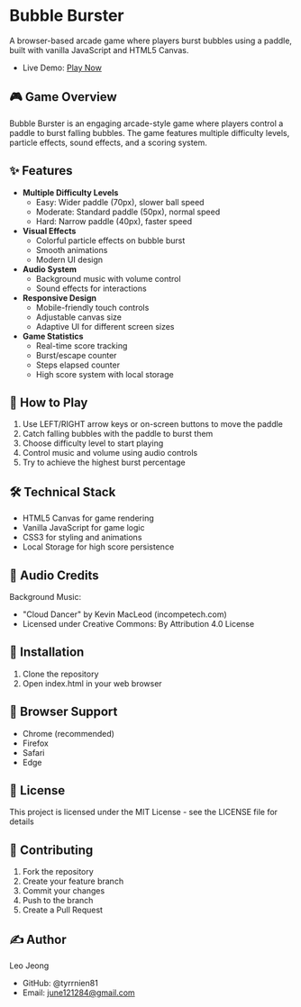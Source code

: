 # Bubble Burster

A browser-based arcade game where players burst bubbles using a paddle, built with vanilla JavaScript and HTML5 Canvas.

-   Live Demo: [Play Now](https://tyrrnien81.github.io/Bubble-Burster/)

## 🎮 Game Overview

Bubble Burster is an engaging arcade-style game where players control a paddle to burst falling bubbles. The game features multiple difficulty levels, particle effects, sound effects, and a scoring system.

## ✨ Features

-   **Multiple Difficulty Levels**
    -   Easy: Wider paddle (70px), slower ball speed
    -   Moderate: Standard paddle (50px), normal speed
    -   Hard: Narrow paddle (40px), faster speed
-   **Visual Effects**
    -   Colorful particle effects on bubble burst
    -   Smooth animations
    -   Modern UI design
-   **Audio System**
    -   Background music with volume control
    -   Sound effects for interactions
-   **Responsive Design**
    -   Mobile-friendly touch controls
    -   Adjustable canvas size
    -   Adaptive UI for different screen sizes
-   **Game Statistics**
    -   Real-time score tracking
    -   Burst/escape counter
    -   Steps elapsed counter
    -   High score system with local storage

## 🎯 How to Play

1. Use LEFT/RIGHT arrow keys or on-screen buttons to move the paddle
2. Catch falling bubbles with the paddle to burst them
3. Choose difficulty level to start playing
4. Control music and volume using audio controls
5. Try to achieve the highest burst percentage

## 🛠️ Technical Stack

-   HTML5 Canvas for game rendering
-   Vanilla JavaScript for game logic
-   CSS3 for styling and animations
-   Local Storage for high score persistence

## 🎵 Audio Credits

Background Music:

-   "Cloud Dancer" by Kevin MacLeod (incompetech.com)
-   Licensed under Creative Commons: By Attribution 4.0 License

## 🚀 Installation

1. Clone the repository
2. Open index.html in your web browser

## 📱 Browser Support

-   Chrome (recommended)
-   Firefox
-   Safari
-   Edge

## 📝 License

This project is licensed under the MIT License - see the LICENSE file for details

## 🤝 Contributing

1. Fork the repository
2. Create your feature branch
3. Commit your changes
4. Push to the branch
5. Create a Pull Request

## ✍️ Author

Leo Jeong

-   GitHub: @tyrrnien81
-   Email: june121284@gmail.com
